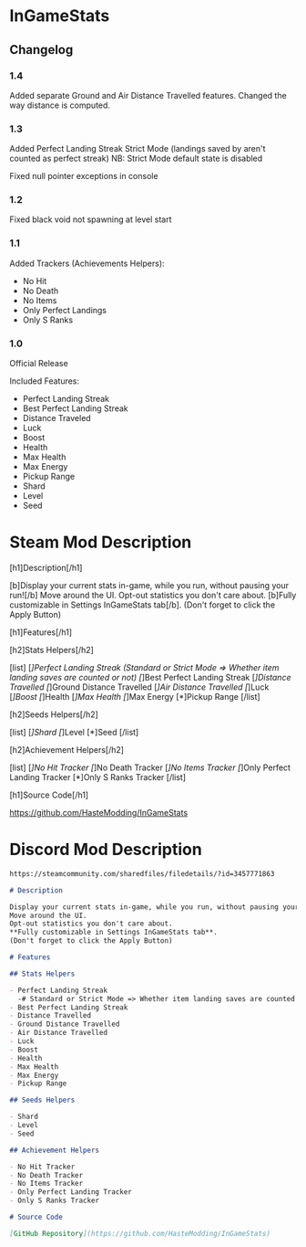 # InGameStats

## Changelog

### 1.4

Added separate Ground and Air Distance Travelled features.
Changed the way distance is computed.

### 1.3

Added Perfect Landing Streak Strict Mode (landings saved by aren't counted as perfect streak)
NB: Strict Mode default state is disabled

Fixed null pointer exceptions in console

### 1.2

Fixed black void not spawning at level start

### 1.1

Added Trackers (Achievements Helpers):
- No Hit
- No Death
- No Items
- Only Perfect Landings
- Only S Ranks

### 1.0

Official Release

Included Features:
- Perfect Landing Streak
- Best Perfect Landing Streak
- Distance Traveled
- Luck
- Boost
- Health
- Max Health
- Max Energy
- Pickup Range
- Shard
- Level
- Seed



# Steam Mod Description

[h1]Description[/h1]

[b]Display your current stats in-game, while you run, without pausing your run![/b]
Move around the UI.
Opt-out statistics you don't care about.
[b]Fully customizable in Settings InGameStats tab[/b].
(Don't forget to click the Apply Button)

[h1]Features[/h1]

[h2]Stats Helpers[/h2]

[list]
    [*]Perfect Landing Streak (Standard or Strict Mode => Whether item landing saves are counted or not)
    [*]Best Perfect Landing Streak
    [*]Distance Travelled
    [*]Ground Distance Travelled
    [*]Air Distance Travelled
    [*]Luck
    [*]Boost
    [*]Health
    [*]Max Health
    [*]Max Energy
    [*]Pickup Range
[/list]

[h2]Seeds Helpers[/h2]

[list]
    [*]Shard
    [*]Level
    [*]Seed
[/list]

[h2]Achievement Helpers[/h2]

[list]
    [*]No Hit Tracker
    [*]No Death Tracker
    [*]No Items Tracker
    [*]Only Perfect Landing Tracker
    [*]Only S Ranks Tracker
[/list]

[h1]Source Code[/h1]

https://github.com/HasteModding/InGameStats

# Discord Mod Description

```md
https://steamcommunity.com/sharedfiles/filedetails/?id=3457771863

# Description

Display your current stats in-game, while you run, without pausing your run!  
Move around the UI.  
Opt-out statistics you don't care about.  
**Fully customizable in Settings InGameStats tab**.  
(Don't forget to click the Apply Button)

# Features

## Stats Helpers

- Perfect Landing Streak
  -# Standard or Strict Mode => Whether item landing saves are counted or not
- Best Perfect Landing Streak
- Distance Travelled
- Ground Distance Travelled
- Air Distance Travelled
- Luck
- Boost
- Health
- Max Health
- Max Energy
- Pickup Range

## Seeds Helpers

- Shard
- Level
- Seed

## Achievement Helpers

- No Hit Tracker
- No Death Tracker
- No Items Tracker
- Only Perfect Landing Tracker
- Only S Ranks Tracker

# Source Code

[GitHub Repository](https://github.com/HasteModding/InGameStats)
```